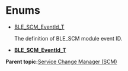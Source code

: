 # Enums

-   [BLE\_SCM\_EventId\_T](GUID-835AA322-4AA4-473C-9BB5-F6F7368CD9EC.md)

    The definition of BLE\_SCM module event ID.


-   **[BLE\_SCM\_EventId\_T](GUID-835AA322-4AA4-473C-9BB5-F6F7368CD9EC.md)**  


**Parent topic:**[Service Change Manager \(SCM\)](GUID-7F62C769-0357-47B0-BD0D-3946CF46D4EA.md)


